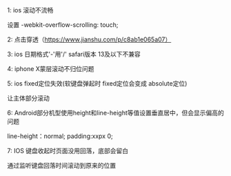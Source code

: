 1: ios 滚动不流畅  

设置 -webkit-overflow-scrolling: touch;



2: 点击穿透（https://www.jianshu.com/p/c8ab1e065a07）


3: ios 日期格式'-'用'/' safari版本 13及以下不兼容


4: iphone X蒙层滚动不归位问题

5: ios fixed定位失效(软键盘弹起时 fixed定位会变成 absolute定位)

让主体部分滚动



6: Android部分机型使用height和line-height等值设置垂直居中，但会显示偏高的问题


line-height：normal; padding:xxpx 0;


7: IOS 键盘收起时页面没用回落，底部会留白

通过监听键盘回落时间滚动到原来的位置




